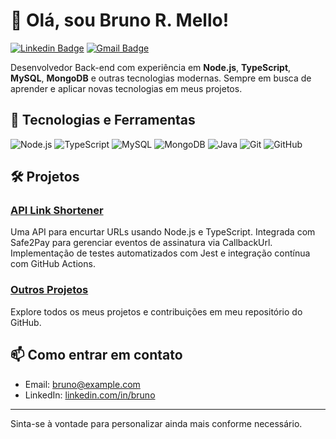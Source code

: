 # 👋 Olá, sou Bruno R. Mello!

[![Linkedin Badge](https://img.shields.io/badge/-Bruno%20%20Mello-blue?style=flat-square&logo=Linkedin&logoColor=white&link=https://www.linkedin.com/in/bruno-mello-4a4846123/)](https://www.linkedin.com/bruno/)
[![Gmail Badge](https://img.shields.io/badge/-bruno@example.com-c14438?style=flat-square&logo=Gmail&logoColor=white&link=mailto:bruno@example.com)](mailto:bruno@example.com)

Desenvolvedor Back-end com experiência em **Node.js**, **TypeScript**, **MySQL**, **MongoDB** e outras tecnologias modernas. Sempre em busca de aprender e aplicar novas tecnologias em meus projetos.

## 🚀 Tecnologias e Ferramentas

![Node.js](https://img.shields.io/badge/-Node.js-333333?style=flat&logo=node.js)
![TypeScript](https://img.shields.io/badge/-TypeScript-333333?style=flat&logo=typescript)
![MySQL](https://img.shields.io/badge/-MySQL-333333?style=flat&logo=mysql)
![MongoDB](https://img.shields.io/badge/-MongoDB-333333?style=flat&logo=mongodb)
![Java](https://img.shields.io/badge/-Java-333333?style=flat&logo=java)
![Git](https://img.shields.io/badge/-Git-333333?style=flat&logo=git)
![GitHub](https://img.shields.io/badge/-GitHub-333333?style=flat&logo=github)

## 🛠️ Projetos

### [API Link Shortener](https://github.com/BrunoRMello/api-link-shortener)
Uma API para encurtar URLs usando Node.js e TypeScript. Integrada com Safe2Pay para gerenciar eventos de assinatura via CallbackUrl. Implementação de testes automatizados com Jest e integração contínua com GitHub Actions.

### [Outros Projetos](https://github.com/BrunoRMello?tab=repositories)
Explore todos os meus projetos e contribuições em meu repositório do GitHub.



## 📫 Como entrar em contato

- Email: [bruno@example.com](mailto:bruno@example.com)
- LinkedIn: [linkedin.com/in/bruno](https://www.linkedin.com/in/bruno/)

---

Sinta-se à vontade para personalizar ainda mais conforme necessário.
